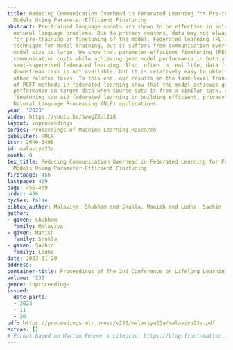 ```yaml
---
title: Reducing Communication Overhead in Federated Learning for Pre-trained Language
  Models Using Parameter-Efficient Finetuning
abstract: Pre-trained language models are shown to be effective in solving real-world
  natural language problems. Due to privacy reasons, data may not always be available
  for pre-training or finetuning of the model. Federated learning (FL) is a privacy-preserving
  technique for model training, but it suffers from communication overhead when the
  model size is large. We show that parameter-efficient finetuning (PEFT) reduces
  communication costs while achieving good model performance in both supervised and
  semi-supervised federated learning. Also, often in real life, data for the target
  downstream task is not available, but it is relatively easy to obtain the data for
  other related tasks. To this end, our results on the task-level transferability
  of PEFT methods in federated learning show that the model achieves good zero-shot
  performance on target data when source data is from a similar task. Parameter-efficient
  finetuning can aid federated learning in building efficient, privacy-preserving
  Natural Language Processing (NLP) applications.
year: '2023'
video: https://youtu.be/SwwgZ8UlIi8
layout: inproceedings
series: Proceedings of Machine Learning Research
publisher: PMLR
issn: 2640-3498
id: malaviya23a
month: 0
tex_title: Reducing Communication Overhead in Federated Learning for Pre-trained Language
  Models Using Parameter-Efficient Finetuning
firstpage: 456
lastpage: 469
page: 456-469
order: 456
cycles: false
bibtex_author: Malaviya, Shubham and Shukla, Manish and Lodha, Sachin
author:
- given: Shubham
  family: Malaviya
- given: Manish
  family: Shukla
- given: Sachin
  family: Lodha
date: 2023-11-20
address:
container-title: Proceedings of The 2nd Conference on Lifelong Learning Agents
volume: '232'
genre: inproceedings
issued:
  date-parts:
  - 2023
  - 11
  - 20
pdf: https://proceedings.mlr.press/v232/malaviya23a/malaviya23a.pdf
extras: []
# Format based on Martin Fenner's citeproc: https://blog.front-matter.io/posts/citeproc-yaml-for-bibliographies/
---
```

